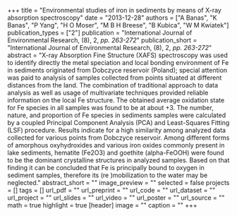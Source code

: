 +++
title = "Environmental studies of iron in sediments by means of X-ray absorption spectroscopy"
date = "2013-12-28"
authors = ["A Banas", "K Banas", "P Yang", "H O Moser", "M B H Breese", "B Kubica", "W M Kwiatek"]
publication_types = ["2"]
publication = "International Journal of Environmental Research, (8), 2, _pp. 263-272_"
publication_short = "International Journal of Environmental Research, (8), 2, _pp. 263-272_"
abstract = "X-ray Absorption Fine Structure (XAFS) spectroscopy was used to identify directly the metal speciation and local bonding environment of Fe in sediments originated from Dobczyce reservoir (Poland); special attention was paid to analysis of samples collected from points situated at different distances from the land. The combination of traditional approach to data analysis as well as usage of multivariate techniques provided reliable information on the local Fe structure. The obtained average oxidation state for Fe species in all samples was found to be at about +3. The number, nature, and proportion of Fe species in sediments samples were calculated by a coupled Principal Component Analysis (PCA) and Least-Squares Fitting (LSF) procedure. Results indicate for a high similarity among analyzed data collected for various points from Dobczyce reservoir. Among different forms of amorphous oxyhydroxides and various iron oxides commonly present in lake sediments, hematite (Fe2O3) and goethite (alpha-FeOOH) were found to be the dominant crystalline structures in analyzed samples. Based on that finding it can be concluded that Fe is principally bound to oxygen in sediment samples, therefore its (re )mobilization to the water may be neglected."
abstract_short = ""
image_preview = ""
selected = false
projects = []
tags = []
url_pdf = ""
url_preprint = ""
url_code = ""
url_dataset = ""
url_project = ""
url_slides = ""
url_video = ""
url_poster = ""
url_source = ""
math = true
highlight = true
[header]
image = ""
caption = ""
+++
